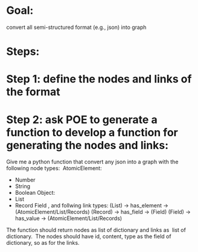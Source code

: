 # Goal:

convert all semi-structured format (e.g., json) 
into graph 

# Steps: 

# Step 1: define the nodes and links of the format



# Step 2: ask POE to generate a function to develop a function for generating the nodes and links: 

Give me a python function that convert any json into a graph
with the following node types: 
AtomicElement:
- Number
- String
- Boolean
Object:
- List
- Record
Field
, and follwing link types:
(List) -> has_element -> (AtomicElement/List/Records)
(Record) -> has_field -> (Field)
(Field) -> has_value -> (AtomicElement/List/Records)



The function should return nodes as list of dictionary and links as 
list of dictionary. 
The nodes should have id, content, type as the field of dictionary, so as for the links.

